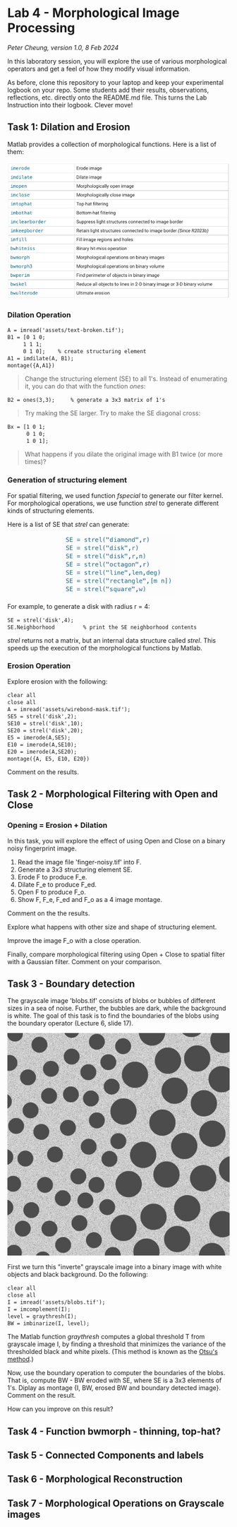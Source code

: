 # Lab 4 - Morphological Image Processing
*_Peter Cheung, version 1.0, 8 Feb 2024_*


In this laboratory session, you will explore the use of various morphological operators and get a feel of how they modify visual information.  

As before, clone this repository to your laptop and keep your experimental logbook on your repo.  Some students add their results, observations, reflections, etc. directly onto the README.md file.  This turns the Lab Instruction into their logbook.  Clever move!

## Task 1: Dilation and Erosion

Matlab provides a collection of morphological functions.  Here is a list of them:

<p align="center"> <img src="assets/morphological_operators.jpg" /> </p>

### Dilation Operation
```
A = imread('assets/text-broken.tif');
B1 = [0 1 0;
     1 1 1;
     0 1 0];    % create structuring element
A1 = imdilate(A, B1);
montage({A,A1})
```

> Change the structuring element (SE) to all 1's.  Instead of enumerating it, you can do that with the function _ones_:
```
B2 = ones(3,3);     % generate a 3x3 matrix of 1's
```

> Try making the SE larger.
> Try to make the SE diagonal cross:
```
Bx = [1 0 1;
      0 1 0;
      1 0 1];
```

> What happens if you dilate the original image with B1 twice (or more times)?

### Generation of structuring element

For spatial filtering, we used function _fspecial_ to generate our filter kernel.  For morphological operations, we use function _strel_ to generate different kinds of structuring elements.

Here is a list of SE that _strel_ can generate:

<p align="center"> <img src="assets/strel.jpg" /> </p>

For example, to generate a disk with radius r = 4:

```
SE = strel('disk',4);
SE.Neighborhood         % print the SE neighborhood contents
```

_strel_ returns not a matrix, but an internal data structure called _strel_. This speeds up the execution of the morphological functions by Matlab.

### Erosion Operation

Explore erosion with the following:

```
clear all
close all
A = imread('assets/wirebond-mask.tif');
SE5 = strel('disk',2);
SE10 = strel('disk',10);
SE20 = strel('disk',20);
E5 = imerode(A,SE5);
E10 = imerode(A,SE10);
E20 = imerode(A,SE20);
montage({A, E5, E10, E20})
```
Comment on the results.

## Task 2 - Morphological Filtering with Open and Close

### Opening = Erosion + Dilation
In this task, you will explore the effect of using Open and Close on a binary noisy fingerprint image.

1. Read the image file 'finger-noisy.tif' into F.
2. Generate a 3x3 structuring element SE.
3. Erode F to produce F_e.
4. Dilate F_e to produce F_ed.
5. Open F to produce F_o.
6. Show F, F_e, F_ed and F_o as a 4 image montage.

Comment on the the results.

Explore what happens with other size and shape of structuring element.

Improve the image F_o with a close operation.

Finally, compare morphological filtering using Open + Close to spatial filter with a Gaussian filter. Comment on your comparison.

## Task 3 - Boundary detection 

The grayscale image 'blobs.tif' consists of blobs or bubbles of different sizes in a sea of noise. Further, the bubbles are dark, while the background is white.  The goal of this task is to find the boundaries of the blobs using the boundary operator (Lecture 6, slide 17).

<p align="center"> <img src="assets/blobs.jpg" /> </p>

First we turn this "inverte" grayscale image into a binary image with white objects and black background. Do the following:

```
clear all
close all
I = imread('assets/blobs.tif');
I = imcomplement(I);
level = graythresh(I);
BW = imbinarize(I, level);
```
The Matlab function  _graythresh_ computes a global threshold T from grayscale image I, by finding a threshold that minimizes the variance of the thresholded black and white pixels. (This method is known as the [Otsu's method](https://cw.fel.cvut.cz/b201/_media/courses/a6m33bio/otsu.pdf).)

Now, use the boundary operation to computer the boundaries of the blobs. That is, compute BW - BW eroded with SE, where SE is a 3x3 elements of 1's.  Diplay as montage {I, BW, erosed BW and boundary detected image}.  Comment on the result.

How can you improve on this result?


## Task 4 - Function bwmorph - thinning, top-hat?

## Task 5 - Connected Components and labels

## Task 6 - Morphological Reconstruction

## Task 7 - Morphological Operations on Grayscale images

